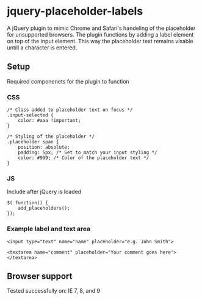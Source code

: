 jquery-placeholder-labels
=========================

A jQuery plugin to mimic Chrome and Safari's handeling of the placeholder for unsupported browsers. The plugin functions by adding a label element on top of the input element. This way the placeholder text remains visable untill a character is entered.

Setup
-----
Required componenets for the plugin to function

### CSS
	/* Class added to placeholder text on focus */
	.input-selected {
		color: #aaa !important;
	}

	/* Styling of the placeholder */
	.placeholder span {
		position: absolute;
		padding: 5px; /* Set to match your input styling */
		color: #999; /* Color of the placeholder text */
	}

### JS
Include after jQuery is loaded

	$( function() {
		add_placeholders();
	});

### Example label and text area
	<input type="text" name="name" placeholder="e.g. John Smith">

	<textarea name="comment" placeholder="Your comment goes here"></textarea>


Browser support
---------------
Tested successfully on:
IE 7, 8, and 9


